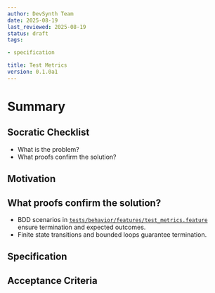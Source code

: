 ```yaml
---
author: DevSynth Team
date: 2025-08-19
last_reviewed: 2025-08-19
status: draft
tags:

- specification

title: Test Metrics
version: 0.1.0a1
---
```


<!--
Required metadata fields:
- author: document author
- date: creation date
- last_reviewed: last review date
- status: draft | review | published
- tags: search keywords
- title: short descriptive name
- version: specification version
-->

# Summary

## Socratic Checklist
- What is the problem?
- What proofs confirm the solution?

## Motivation

## What proofs confirm the solution?
- BDD scenarios in [`tests/behavior/features/test_metrics.feature`](../../tests/behavior/features/test_metrics.feature) ensure termination and expected outcomes.
- Finite state transitions and bounded loops guarantee termination.


## Specification

## Acceptance Criteria
